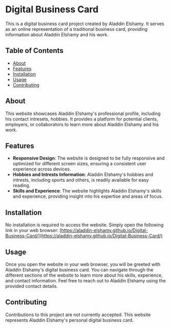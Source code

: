 # Digital Business Card

This is a digital business card project created by Aladdin Elshamy. It serves as an online representation of a traditional business card, providing information about Aladdin Elshamy and his work.

## Table of Contents

- [About](#about)
- [Features](#features)
- [Installation](#installation)
- [Usage](#usage)
- [Contributing](#contributing)

## About

This website showcases Aladdin Elshamy's professional profile, including his contact intresets, hobbies. It provides a platform for potential clients, employers, or collaborators to learn more about Aladdin Elshamy and his work.

## Features

- **Responsive Design**: The website is designed to be fully responsive and optimized for different screen sizes, ensuring a consistent user experience across devices.
- **Hobbies and Intrests Information**: Aladdin Elshamy's hobbies and intrests, including sports and others, is readily available for easy reading.
- **Skills and Experience**: The website highlights Aladdin Elshamy's skills and experience, providing insight into his expertise and areas of focus.

## Installation

No installation is required to access the website. Simply open the following link in your web browser: [https://aladdin-elshamy.github.io/Digital-Business-Card/](https://aladdin-elshamy.github.io/Digital-Business-Card/)

## Usage

Once you open the website in your web browser, you will be greeted with Aladdin Elshamy's digital business card. You can navigate through the different sections of the website to learn more about his skills, experience, and contact information. Feel free to reach out to Aladdin Elshamy using the provided contact details.

## Contributing

Contributions to this project are not currently accepted. This website represents Aladdin Elshamy's personal digital business card.
